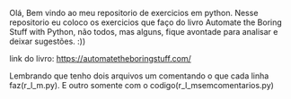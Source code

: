 Olá, Bem vindo ao meu repositorio de exercicios em python. Nesse repositorio eu coloco os exercicios
que faço do livro Automate the Boring Stuff with Python, não todos, mas alguns, fique avontade para analisar e deixar sugestões. :))

link do livro:
https://automatetheboringstuff.com/

Lembrando que tenho dois arquivos um comentando o que cada linha faz(r_l_m.py).
E outro somente com o codigo(r_l_msemcomentarios.py)